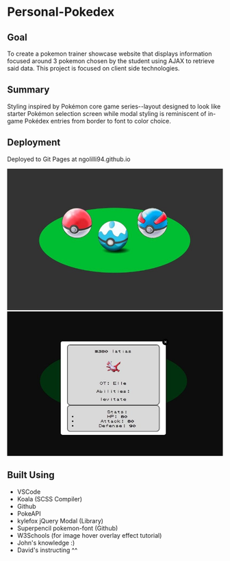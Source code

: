 # Personal-Pokedex

## Goal
To create a pokemon trainer showcase website that displays information focused around 3 pokemon chosen by the student using AJAX to retrieve said data. This project is focused on client side technologies.

## Summary
Styling inspired by Pokémon core game series--layout designed to look like starter Pokémon selection screen while modal styling is reminiscent of in-game Pokédex entries from border to font to color choice. 

## Deployment
Deployed to Git Pages at ngolilli94.github.io

<img src="personalPokedex.jpeg">
<img src="personalPokedex_modal.jpeg">

## Built Using
* VSCode
* Koala (SCSS Compiler)
* Github
* PokeAPI
* kylefox jQuery Modal (Library)
* Superpencil pokemon-font (Github)
* W3Schools (for image hover overlay effect tutorial)
* John's knowledge :) 
* David's instructing ^^
